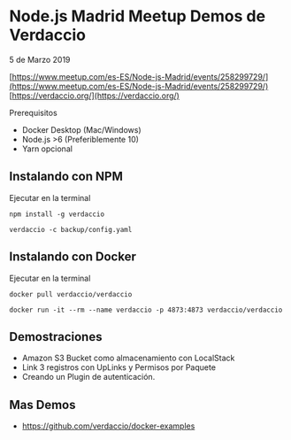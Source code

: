 # Node.js Madrid Meetup Demos de Verdaccio

5 de Marzo 2019

[https://www.meetup.com/es-ES/Node-js-Madrid/events/258299729/](https://www.meetup.com/es-ES/Node-js-Madrid/events/258299729/)
[https://verdaccio.org/](https://verdaccio.org/)


Prerequisitos
* Docker Desktop (Mac/Windows)
* Node.js >6 (Preferiblemente 10)
* Yarn opcional


## Instalando con NPM
Ejecutar en la terminal

```
npm install -g verdaccio

verdaccio -c backup/config.yaml
```

## Instalando con Docker
Ejecutar en la terminal

```
docker pull verdaccio/verdaccio

docker run -it --rm --name verdaccio -p 4873:4873 verdaccio/verdaccio
```

## Demostraciones

- Amazon S3 Bucket como almacenamiento con LocalStack
- Link 3 registros con UpLinks y Permisos por Paquete
- Creando un Plugin de autenticación.


## Mas Demos

- https://github.com/verdaccio/docker-examples
